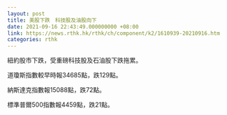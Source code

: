 ```yaml
---
layout: post
title: 美股下跌　科技股及油股向下
date: 2021-09-16 22:43:49.000000000 +08:00
link: https://news.rthk.hk/rthk/ch/component/k2/1610939-20210916.htm
categories: rthk
---
```


紐約股市下跌，受重磅科技股及石油股下跌拖累。

道瓊斯指數較早時報34685點，跌129點。

納斯達克指數報15088點，跌72點。

標準普爾500指數報4459點，跌21點。
